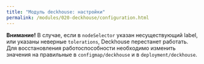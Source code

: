 ```yaml
---
title: "Модуль deckhouse: настройки"
permalink: /modules/020-deckhouse/configuration.html
---
```


<!-- SCHEMA -->

**Внимание!** В случае, если в `nodeSelector` указан несуществующий label, или указаны неверные `tolerations`, Deckhouse перестанет работать. Для восстановления работоспособности необходимо изменить значения на правильные в `configmap/deckhouse` и в `deployment/deckhouse`.
